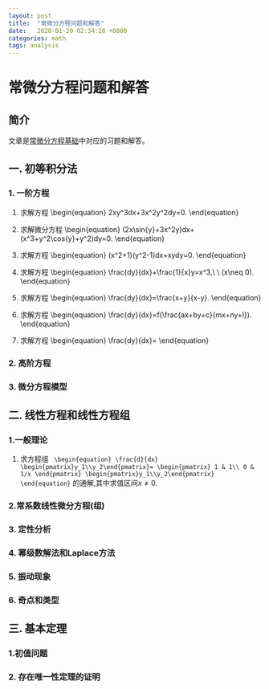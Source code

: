 ```yaml
---
layout: post
title:  "常微分方程问题和解答"
date:   2020-01-20 02:34:20 +0800
categories: math
tags: analysis
---
```


# 常微分方程问题和解答

## 简介

文章是<a href="ode">常微分方程基础</a>中对应的习题和解答。

## 一. 初等积分法

### 1. 一阶方程

1. 求解方程
 \begin{equation}
 2xy^3dx+3x^2y^2dy=0.
 \end{equation}

2. 求解微分方程
 \begin{equation}
 (2x\sin{y}+3x^2y)dx+(x^3+y^2\cos{y}+y^2)dy=0.
 \end{equation}

3. 求解方程
 \begin{equation}
 (x^2+1)(y^2-1)dx+xydy=0.
 \end{equation}

4. 求解方程
 \begin{equation}
 \frac{dy}{dx}+\frac{1}{x}y=x^3,\ \ (x\neq 0).
 \end{equation}
5. 求解方程
 \begin{equation}
 \frac{dy}{dx}=\frac{x+y}{x-y}.
 \end{equation}


6. 求解方程
 \begin{equation}
 \frac{dy}{dx}=f(\frac{ax+by+c}{mx+ny+l}).
 \end{equation}

7. 求解方程
 \begin{equation}
 \frac{dy}{dx}=
 \end{equation}

### 2. 高阶方程

### 3. 微分方程模型

## 二. 线性方程和线性方程组

### 1.一般理论

1. 求方程组
`
 \begin{equation}
 \frac{d}{dx} 
 \begin{pmatrix}y_1\\y_2\end{pmatrix}=
 \begin{pmatrix}
 1 & 1\\
 0 & 1/x
 \end{pmatrix}
 \begin{pmatrix}y_1\\y_2\end{pmatrix}
 \end{equation}`
 的通解,其中求值区间$x\neq 0$.

### 2.常系数线性微分方程(组) 




### 3. 定性分析

### 4. 幂级数解法和Laplace方法


### 5. 振动现象


### 6. 奇点和类型


## 三. 基本定理

### 1.初值问题 


### 2. 存在唯一性定理的证明
